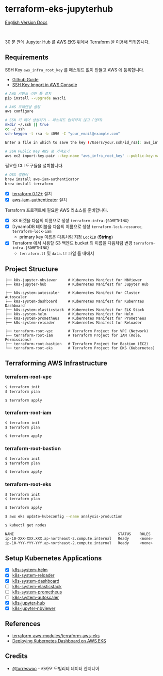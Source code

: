 # terraform-eks-jupyterhub

[English Version Docs](./README.md)

<br/>

30 분 안에 [Jupyter Hub](https://jupyter.org/hub) 를 [AWS EKS](https://aws.amazon.com/ko/eks/) 위에서 [Terraform](https://www.terraform.io) 을 이용해 띄워봅니다.

## Requirements 

SSH Key `aws_infra_root_key` 를 패스워드 없이 만들고 AWS 에 등록합니다. 
- [Github Guide](https://help.github.com/en/articles/generating-a-new-ssh-key-and-adding-it-to-the-ssh-agent)
- [SSH Key Import in AWS Console](https://docs.aws.amazon.com/AWSEC2/latest/UserGuide/ec2-key-pairs.html#how-to-generate-your-own-key-and-import-it-to-aws)

```bash
# AWS 커맨드 라인 툴 설치 
pip install --upgrade awscli

# AWS 크레덴셜 설정
aws configure

# SSH 키 페어 생성하기 - 패스워드 입력하지 않고 (엔터) 
mkdir ~/.ssh || true 
cd ~/.ssh
ssh-keygen -t rsa -b 4096 -C "your_email@example.com"

Enter a file in which to save the key (/Users/you/.ssh/id_rsa): aws_infra_root_key

# SSH Public Key AWS 로 가져오기 
aws ec2 import-key-pair --key-name "aws_infra_root_key" --public-key-material file://~/.ssh/aws_infra_root_key.pub
```


필요한 CLI 도구들을 설치합니다. 

```bash
# OSX 명령어 
brew install aws-iam-authenticator
brew install terraform
```

- [x] [terraform 0.12+](https://learn.hashicorp.com/terraform/getting-started/install.html) 설치
- [x] [aws-iam-authenticator](https://docs.aws.amazon.com/ko_kr/eks/latest/userguide/install-aws-iam-authenticator.html) 설치

Terraform 프로젝트에 필요한 AWS 리소스를 준비합니다.

- [x] S3 버켓을 다음의 이름으로 생성 `terraform-infra-{SOMETHING}` 
- [x] DynamoDB 테이블을 다음의 이름으로 생성 `terraform-lock-resource`, `terraform-lock-iam`
    * primary key 이름은 다음처럼 지정 `LockID` (**String**)
- [X] Terraform 에서 사용할 S3 백엔드 bucket 의 이름을 다음처럼 변경 `terraform-infra-{SOMETHING}`
    * `terraform.tf` 및 `data.tf` 파일 들 내에서

## Project Structure

```
├── k8s-jupyter-nbviewer     # Kubernetes Manifest for NbViewer 
├── k8s-jupyter-hub          # Kubernetes Manifest for Jupyter Hub

├── k8s-system-autoscaler    # Kubernetes Manifest for Cluster Autoscaler 
├── k8s-system-dashboard     # Kubernetes Manifest for Kuberntes Dashboard 
├── k8s-system-elasticstack  # Kubernetes Manifest for ELK Stack 
├── k8s-system-helm          # Kubernetes Manifest for Helm 
├── k8s-system-prometheus    # Kubernetes Manifest for Prometheus 
├── k8s-system-reloader      # Kubernetes Manifest for Reloader 

├── terraform-root-vpc       # Terraform Project for VPC (Network)
├── terraform-root-iam       # Terraform Project for IAM (Role, Permissions)
├── terraform-root-bastion   # Terraform Project for Bastion (EC2)
└── terraform-root-eks       # Terraform Project for EKS (Kubernetes)
```

## Terraforming AWS Infrastructure 

### terraform-root-vpc

```bash
$ terraform init
$ terraform plan

$ terraform apply
```

### terraform-root-iam

```bash
$ terraform init
$ terraform plan

$ terraform apply
```

### terraform-root-bastion

```bash
$ terraform init
$ terraform plan

$ terraform apply
```

### terraform-root-eks

```bash
$ terraform init
$ terraform plan

$ terraform apply

$ aws eks update-kubeconfig --name analysis-production

$ kubectl get nodes

NAME                                                STATUS    ROLES     AGE       VERSION
ip-10-XXX-XXX.XXX.ap-northeast-2.compute.internal   Ready     <none>    2m15s     v1.13.7-eks-c57ff8
ip-10-YYY-YYY-YYY.ap-northeast-2.compute.internal   Ready     <none>    2m15s     v1.13.7-eks-c57ff8
```

## Setup Kubernetes Applications

- [x] [k8s-system-helm](./k8s-system-helm/README.ko.md)
- [x] [k8s-system-reloader](./k8s-system-reloader/README.ko.md)
- [x] [k8s-system-dashboard](./k8s-system-dashboard/README.ko.md)
- [ ] [k8s-system-elasticstack](./k8s-system-elasticstack/README.ko.md)
- [ ] [k8s-system-prometheus](./k8s-system-prometheus/README.ko.md)
- [ ] [k8s-system-autoscaler](./k8s-system-autoscaler/README.ko.md)
- [x] [k8s-jupyter-hub](./k8s-jupyter-hub/README.ko.md)
- [x] [k8s-jupyter-nbviewer](./k8s-jupyter-nbviewer/README.ko.md)

## References 

- [terraform-aws-modules/terraform-aws-eks](https://github.com/terraform-aws-modules/terraform-aws-eks) 
- [Deploying Kubernetes Dashboard on AWS EKS](https://docs.aws.amazon.com/ko_kr/eks/latest/userguide/dashboard-tutorial.html)

## Credits

- [@torreswoo](http://github.com/torreswoo) - 카카오 모빌리티 데이터 엔지니어 

